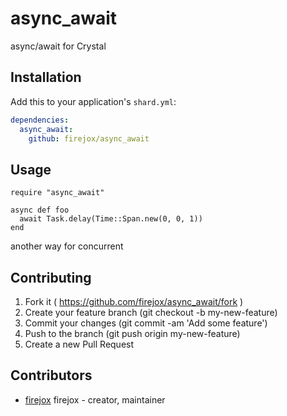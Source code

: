 # async_await

async/await for Crystal

## Installation

Add this to your application's `shard.yml`:

```yaml
dependencies:
  async_await:
    github: firejox/async_await
```

## Usage

```crystal
require "async_await"

async def foo
  await Task.delay(Time::Span.new(0, 0, 1))
end
```

another way for concurrent

## Contributing

1. Fork it ( https://github.com/firejox/async_await/fork )
2. Create your feature branch (git checkout -b my-new-feature)
3. Commit your changes (git commit -am 'Add some feature')
4. Push to the branch (git push origin my-new-feature)
5. Create a new Pull Request

## Contributors

- [firejox](https://github.com/firejox) firejox - creator, maintainer

